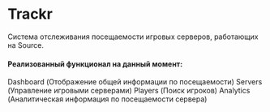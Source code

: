 # Trackr

Система отслеживания посещаемости игровых серверов, работающих на Source.

#### Реализованный функционал на данный момент:

Dashboard (Отображение общей информации по посещаемости) 
Servers (Управление игровыми серверами) 
Players (Поиск игроков) 
Analytics (Аналитическая информация по посещаемости сервера) 
